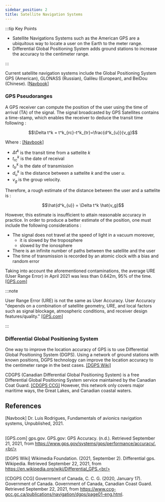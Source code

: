 ```yaml
---
sidebar_position: 2
title: Satellite Navigation Systems
---
```



:::tip Key Points

- Satellite Navigations Systems such as the American GPS are a ubiquitous way to locate a user on the Earth to the meter range.
- Differential Global Positioning System adds ground stations to increase the accuracy to the centimeter range.

:::

Current satellite navigation systems include the Global Positioning System GPS (American), GLONASS (Russian), Galileu (European), and BeiDou (Chinese). [[Navbook]](#1)

### GPS Pseudoranges

A GPS receiver can compute the position of the user using the time of arrival (TA) of the signal. The signal broadcasted by GPS Satellites contains a time-stamp, which enables the receiver to deduce the transit time following :

$$\Delta t^k = t^k_{rc}-t^k_{tr}=\frac{d^k_{u}}{v_g}$$ 

Where : [[Navbook]](#1)
- $\Delta t^k$ is the transit time from a sattelite $k$
- $t^k_{rc}$ is the date of receival
- $t^k_{tr}$ is the date of transmission
- $d^k_{u}$ is the distance between a sattelite $k$ and the user $u$.
- $v_g$ is the group velocity.

Therefore, a rough estimate of the distance between the user and a sattelite is : 

$$\hat{d^k_{u}} = \Delta t^k \hat{v_g}$$

However, this estimate is insufficient to attain reasonable accuracy in practice. In order to produce a better estimate of the position, one must include the following considerations : 
- The signal does not travel at the speed of light in a vacuum moreover, 
    - it is slowed by the troposphere
    - slowed by the ionosphere
- There is an infinite number of paths between the satellite and the user
- The time of transmission is recorded by an atomic clock with a bias and random error

Taking into account the aforementioned contaminations, the average URE (User Range Error) in April 2021 was less than 0.642m, 95% of the time. [[GPS.com]](#2)

:::note

User Range Error (URE) is not the same as User Accuracy. User Accuracy "depends on a combination of satellite geometry, URE, and local factors such as signal blockage, atmospheric conditions, and receiver design features/quality." [[GPS.com]](#2)

:::

### Differential Global Positioning System

One way to improve the location accuracy of GPS is to use Differential Global Positioning System (DGPS).
Using a network of ground stations with known positions, DGPS technology can improve the location accuracy to the centimeter range in the best cases. [[DGPS Wiki]](#3)

CDGPS (Canadian Differential Global Positioning System) is a free Differential Global Positioning System service maintained by the Canadian Coat Guard. [[CDGPS CCG]](#4)
However, this network only covers major maritime ways, the Great Lakes, and Canadian coastal waters.


## References

<a id="1">[Navbook] </a> 
Dr. Luis Rodrigues, 
Fundamentals of avionics navigation systems, Unpublished, 2021.<br/><br/>

<!-- [[Navbook]](#1)  -->

<a id="2">[GPS.com] </a> 
gps.gov. GPS.gov: GPS Accuracy. (n.d.). Retrieved September 21, 2021, from https://www.gps.gov/systems/gps/performance/accuracy/.<br/><br/>

<!-- [[GPS.com]](#2) -->


<a id="3">[DGPS Wiki] </a> 
Wikimedia Foundation. (2021, September 2). Differential gps. Wikipedia. Retrieved September 22, 2021, from https://en.wikipedia.org/wiki/Differential_GPS.<br/><br/>

<!-- [[DGPS Wiki]](#3) -->

<a id="4">[CDGPS CCG] </a> 
Government of Canada, C. C. G. (2020, January 17). Government of Canada. Government of Canada, Canadian Coast Guard. Retrieved September 22, 2021, from https://www.ccg-gcc.gc.ca/publications/navigation/dgps/page01-eng.html. <br/><br/>

<!-- [[CDGPS CCG]](#4) -->


